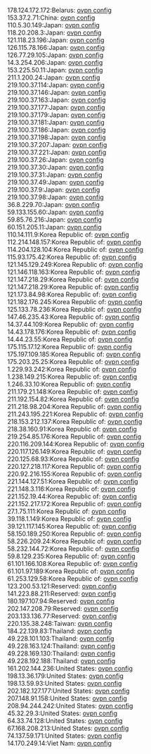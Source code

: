 178.124.172.172:Belarus: [ovpn config](vpn/178_124_172_172.ovpn)  
153.37.2.71:China: [ovpn config](vpn/153_37_2_71.ovpn)  
110.5.30.149:Japan: [ovpn config](vpn/110_5_30_149.ovpn)  
118.20.208.3:Japan: [ovpn config](vpn/118_20_208_3.ovpn)  
121.118.23.196:Japan: [ovpn config](vpn/121_118_23_196.ovpn)  
126.115.78.166:Japan: [ovpn config](vpn/126_115_78_166.ovpn)  
126.77.29.105:Japan: [ovpn config](vpn/126_77_29_105.ovpn)  
14.3.254.206:Japan: [ovpn config](vpn/14_3_254_206.ovpn)  
153.225.50.11:Japan: [ovpn config](vpn/153_225_50_11.ovpn)  
211.1.200.24:Japan: [ovpn config](vpn/211_1_200_24.ovpn)  
219.100.37.114:Japan: [ovpn config](vpn/219_100_37_114.ovpn)  
219.100.37.146:Japan: [ovpn config](vpn/219_100_37_146.ovpn)  
219.100.37.163:Japan: [ovpn config](vpn/219_100_37_163.ovpn)  
219.100.37.177:Japan: [ovpn config](vpn/219_100_37_177.ovpn)  
219.100.37.179:Japan: [ovpn config](vpn/219_100_37_179.ovpn)  
219.100.37.181:Japan: [ovpn config](vpn/219_100_37_181.ovpn)  
219.100.37.186:Japan: [ovpn config](vpn/219_100_37_186.ovpn)  
219.100.37.198:Japan: [ovpn config](vpn/219_100_37_198.ovpn)  
219.100.37.207:Japan: [ovpn config](vpn/219_100_37_207.ovpn)  
219.100.37.221:Japan: [ovpn config](vpn/219_100_37_221.ovpn)  
219.100.37.26:Japan: [ovpn config](vpn/219_100_37_26.ovpn)  
219.100.37.30:Japan: [ovpn config](vpn/219_100_37_30.ovpn)  
219.100.37.31:Japan: [ovpn config](vpn/219_100_37_31.ovpn)  
219.100.37.49:Japan: [ovpn config](vpn/219_100_37_49.ovpn)  
219.100.37.9:Japan: [ovpn config](vpn/219_100_37_9.ovpn)  
219.100.37.98:Japan: [ovpn config](vpn/219_100_37_98.ovpn)  
36.8.229.70:Japan: [ovpn config](vpn/36_8_229_70.ovpn)  
59.133.155.60:Japan: [ovpn config](vpn/59_133_155_60.ovpn)  
59.85.76.216:Japan: [ovpn config](vpn/59_85_76_216.ovpn)  
60.151.205.11:Japan: [ovpn config](vpn/60_151_205_11.ovpn)  
110.14.111.9:Korea Republic of: [ovpn config](vpn/110_14_111_9.ovpn)  
112.214.148.157:Korea Republic of: [ovpn config](vpn/112_214_148_157.ovpn)  
114.204.128.104:Korea Republic of: [ovpn config](vpn/114_204_128_104.ovpn)  
115.93.175.42:Korea Republic of: [ovpn config](vpn/115_93_175_42.ovpn)  
121.145.129.249:Korea Republic of: [ovpn config](vpn/121_145_129_249.ovpn)  
121.146.118.163:Korea Republic of: [ovpn config](vpn/121_146_118_163.ovpn)  
121.147.218.29:Korea Republic of: [ovpn config](vpn/121_147_218_29.ovpn)  
121.147.218.29:Korea Republic of: [ovpn config](vpn/121_147_218_29.ovpn)  
121.173.84.98:Korea Republic of: [ovpn config](vpn/121_173_84_98.ovpn)  
121.182.176.245:Korea Republic of: [ovpn config](vpn/121_182_176_245.ovpn)  
125.133.78.236:Korea Republic of: [ovpn config](vpn/125_133_78_236.ovpn)  
147.46.235.43:Korea Republic of: [ovpn config](vpn/147_46_235_43.ovpn)  
14.37.44.109:Korea Republic of: [ovpn config](vpn/14_37_44_109.ovpn)  
14.43.178.176:Korea Republic of: [ovpn config](vpn/14_43_178_176.ovpn)  
14.44.23.55:Korea Republic of: [ovpn config](vpn/14_44_23_55.ovpn)  
175.115.17.12:Korea Republic of: [ovpn config](vpn/175_115_17_12.ovpn)  
175.197.109.185:Korea Republic of: [ovpn config](vpn/175_197_109_185.ovpn)  
175.203.25.25:Korea Republic of: [ovpn config](vpn/175_203_25_25.ovpn)  
1.229.93.242:Korea Republic of: [ovpn config](vpn/1_229_93_242.ovpn)  
1.238.149.215:Korea Republic of: [ovpn config](vpn/1_238_149_215.ovpn)  
1.246.33.10:Korea Republic of: [ovpn config](vpn/1_246_33_10.ovpn)  
211.179.21.148:Korea Republic of: [ovpn config](vpn/211_179_21_148.ovpn)  
211.192.154.82:Korea Republic of: [ovpn config](vpn/211_192_154_82.ovpn)  
211.218.98.204:Korea Republic of: [ovpn config](vpn/211_218_98_204.ovpn)  
211.243.195.221:Korea Republic of: [ovpn config](vpn/211_243_195_221.ovpn)  
218.153.212.137:Korea Republic of: [ovpn config](vpn/218_153_212_137.ovpn)  
218.38.160.91:Korea Republic of: [ovpn config](vpn/218_38_160_91.ovpn)  
219.254.85.176:Korea Republic of: [ovpn config](vpn/219_254_85_176.ovpn)  
220.116.209.144:Korea Republic of: [ovpn config](vpn/220_116_209_144.ovpn)  
220.117.126.149:Korea Republic of: [ovpn config](vpn/220_117_126_149.ovpn)  
220.125.68.93:Korea Republic of: [ovpn config](vpn/220_125_68_93.ovpn)  
220.127.218.117:Korea Republic of: [ovpn config](vpn/220_127_218_117.ovpn)  
220.92.216.155:Korea Republic of: [ovpn config](vpn/220_92_216_155.ovpn)  
221.144.127.51:Korea Republic of: [ovpn config](vpn/221_144_127_51.ovpn)  
221.148.3.116:Korea Republic of: [ovpn config](vpn/221_148_3_116.ovpn)  
221.152.19.44:Korea Republic of: [ovpn config](vpn/221_152_19_44.ovpn)  
221.152.217.172:Korea Republic of: [ovpn config](vpn/221_152_217_172.ovpn)  
27.1.75.111:Korea Republic of: [ovpn config](vpn/27_1_75_111.ovpn)  
39.118.1.149:Korea Republic of: [ovpn config](vpn/39_118_1_149.ovpn)  
39.121.117.145:Korea Republic of: [ovpn config](vpn/39_121_117_145.ovpn)  
58.150.189.250:Korea Republic of: [ovpn config](vpn/58_150_189_250.ovpn)  
58.226.209.24:Korea Republic of: [ovpn config](vpn/58_226_209_24.ovpn)  
58.232.144.72:Korea Republic of: [ovpn config](vpn/58_232_144_72.ovpn)  
59.8.129.235:Korea Republic of: [ovpn config](vpn/59_8_129_235.ovpn)  
61.101.166.108:Korea Republic of: [ovpn config](vpn/61_101_166_108.ovpn)  
61.101.97.189:Korea Republic of: [ovpn config](vpn/61_101_97_189.ovpn)  
61.253.129.58:Korea Republic of: [ovpn config](vpn/61_253_129_58.ovpn)  
123.200.53.121:Reserved: [ovpn config](vpn/123_200_53_121.ovpn)  
141.223.88.211:Reserved: [ovpn config](vpn/141_223_88_211.ovpn)  
180.197.107.94:Reserved: [ovpn config](vpn/180_197_107_94.ovpn)  
202.147.208.79:Reserved: [ovpn config](vpn/202_147_208_79.ovpn)  
203.133.136.77:Reserved: [ovpn config](vpn/203_133_136_77.ovpn)  
220.135.38.248:Taiwan: [ovpn config](vpn/220_135_38_248.ovpn)  
184.22.139.83:Thailand: [ovpn config](vpn/184_22_139_83.ovpn)  
49.228.101.103:Thailand: [ovpn config](vpn/49_228_101_103.ovpn)  
49.228.163.124:Thailand: [ovpn config](vpn/49_228_163_124.ovpn)  
49.228.169.130:Thailand: [ovpn config](vpn/49_228_169_130.ovpn)  
49.228.192.188:Thailand: [ovpn config](vpn/49_228_192_188.ovpn)  
161.202.144.236:United States: [ovpn config](vpn/161_202_144_236.ovpn)  
198.13.36.179:United States: [ovpn config](vpn/198_13_36_179.ovpn)  
198.13.59.93:United States: [ovpn config](vpn/198_13_59_93.ovpn)  
202.182.127.177:United States: [ovpn config](vpn/202_182_127_177.ovpn)  
207.148.91.158:United States: [ovpn config](vpn/207_148_91_158.ovpn)  
208.94.244.242:United States: [ovpn config](vpn/208_94_244_242.ovpn)  
45.32.29.3:United States: [ovpn config](vpn/45_32_29_3.ovpn)  
64.33.74.128:United States: [ovpn config](vpn/64_33_74_128.ovpn)  
67.168.208.213:United States: [ovpn config](vpn/67_168_208_213.ovpn)  
74.137.59.171:United States: [ovpn config](vpn/74_137_59_171.ovpn)  
14.170.249.14:Viet Nam: [ovpn config](vpn/14_170_249_14.ovpn)  
